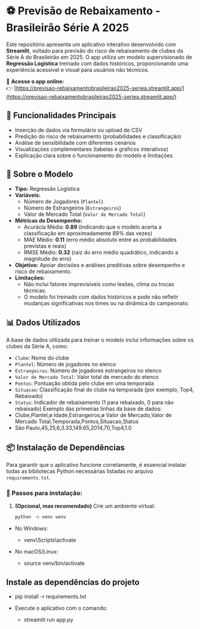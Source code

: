 # ⚽ Previsão de Rebaixamento - Brasileirão Série A 2025

Este repositório apresenta um aplicativo interativo desenvolvido com **Streamlit**, voltado para previsão do risco de rebaixamento de clubes da Série A do Brasileirão em 2025. O app utiliza um modelo supervisionado de **Regressão Logística** treinado com dados históricos, proporcionando uma experiência acessível e visual para usuários não técnicos.

🔗 **Acesse o app online:**  
👉 [https://previsao-rebaixamentobrasileirao2025-seriea.streamlit.app/](https://previsao-rebaixamentobrasileirao2025-seriea.streamlit.app/)

## 🧭 Funcionalidades Principais
- Inserção de dados via formulário ou upload de CSV
- Predição do risco de rebaixamento (probabilidades e classificação)
- Análise de sensibilidade com diferentes cenários
- Visualizações complementares (tabelas e gráficos interativos)
- Explicação clara sobre o funcionamento do modelo e limitações

## 🧠 Sobre o Modelo
- **Tipo:** Regressão Logística
- **Variáveis:**  
  - Número de Jogadores (`Plantel`)
  - Número de Estrangeiros (`Estrangeiros`)
  - Valor de Mercado Total (`Valor de Mercado Total`)
- **Métricas de Desempenho:**  
  - Acurácia Média: **0.89** (indicando que o modelo acerta a classificação em aproximadamente 89% das vezes)
  - MAE Médio: **0.11** (erro médio absoluto entre as probabilidades previstas e reais)
  - RMSE Médio: **0.32** (raiz do erro médio quadrático, indicando a magnitude do erro)
- **Objetivo:** Apoiar decisões e análises preditivas sobre desempenho e risco de rebaixamento.  
- **Limitações:** 
  - Não inclui fatores imprevisíveis como lesões, clima ou trocas técnicas.
  - O modelo foi treinado com dados históricos e pode não refletir mudanças significativas nos times ou na dinâmica do campeonato.

## 📊 Dados Utilizados
A base de dados utilizada para treinar o modelo inclui informações sobre os clubes da Série A, como:
- `Clube`: Nome do clube
- `Plantel`: Número de jogadores no elenco
- `Estrangeiros`: Número de jogadores estrangeiros no elenco
- `Valor de Mercado Total`: Valor total de mercado do elenco
- `Pontos`: Pontuação obtida pelo clube em uma temporada
- `Situacao`: Classificação final do clube na temporada (por exemplo, Top4, Rebaixado)
- `Status`: Indicador de rebaixamento (1 para rebaixado, 0 para não rebaixado)
Exemplo das primeiras linhas da base de dados:
- Clube,Plantel,ø Idade,Estrangeiros,ø Valor de Mercado,Valor de Mercado Total,Temporada,Pontos,Situacao,Status
- São Paulo,45,25,6,3.33,149.65,2014,70,Top4,1.0

## 📦 Instalação de Dependências
Para garantir que o aplicativo funcione corretamente, é essencial instalar todas as bibliotecas Python necessárias listadas no arquivo `requirements.txt`.
### 🔧 Passos para instalação:
1. **(Opcional, mas recomendado)** Crie um ambiente virtual:
   ```bash
   python -m venv venv

- No Windows:
    - venv\Scripts\activate

- No macOS/Linux:
   - source venv/bin/activate
   
## Instale as dependências do projeto

- pip install -r requirements.txt

- Execute o aplicativo com o comando:
    - streamlit run app.py



